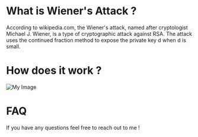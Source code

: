 # What is Wiener's Attack ? 
According to wikipedia.com, the Wiener's attack, named after cryptologist Michael J. Wiener, is a type of cryptographic attack against RSA. The attack uses the continued fraction method to expose the private key d when d is small.
# How does it work ?
![My Image](~/Pictures/suiiii.png)
# FAQ 
If you have any questions feel free to reach out to me ! 